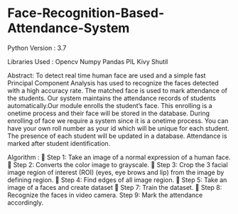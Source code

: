 # Face-Recognition-Based-Attendance-System
Python Version : 3.7

Libraries Used : 
Opencv
Numpy
Pandas
PIL
Kivy
Shutil

Abstract: 
  To detect real time human face are used and a simple fast Principal Component Analysis has used to recognize the faces detected with a high accuracy rate. The matched face is used to mark attendance of the students. Our system maintains the attendance records of students automatically.Our module enrolls the student’s face. This enrolling is a onetime process and their face will be stored in the database. During enrolling of face we require a system since it is a onetime process. You can have your own roll number as your id which will be unique for each student. The presence of each student will be updated in a database. Attendance is marked after student identification. 

Algorithm :
	Step 1: Take an image of a normal expression of a human face.
	Step 2: Converts the color image to grayscale.
	Step 3: Crop the 3 facial image region of interest (ROI) (eyes, eye brows and lip) from the image by defining region.
	Step 4: Find edges of all image region.
	Step 5: Take an  image of a faces and create dataset
	Step 7: Train the dataset.
	Step 8: Recognize the faces in video camera.
 Step 9: Mark the attendance accordingly.

